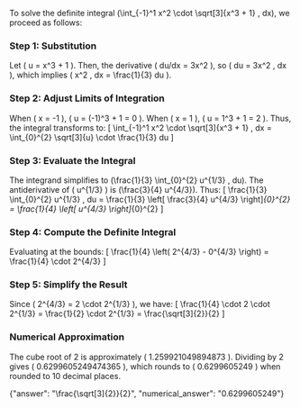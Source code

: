 

To solve the definite integral \(\int_{-1}^1 x^2 \cdot \sqrt[3]{x^3 + 1} \, dx\), we proceed as follows:

### Step 1: Substitution
Let \( u = x^3 + 1 \). Then, the derivative \( du/dx = 3x^2 \), so \( du = 3x^2 \, dx \), which implies \( x^2 \, dx = \frac{1}{3} du \).

### Step 2: Adjust Limits of Integration
When \( x = -1 \), \( u = (-1)^3 + 1 = 0 \). When \( x = 1 \), \( u = 1^3 + 1 = 2 \). Thus, the integral transforms to:
\[
\int_{-1}^1 x^2 \cdot \sqrt[3]{x^3 + 1} \, dx = \int_{0}^{2} \sqrt[3]{u} \cdot \frac{1}{3} du
\]

### Step 3: Evaluate the Integral
The integrand simplifies to \(\frac{1}{3} \int_{0}^{2} u^{1/3} \, du\). The antiderivative of \( u^{1/3} \) is \(\frac{3}{4} u^{4/3}\). Thus:
\[
\frac{1}{3} \int_{0}^{2} u^{1/3} \, du = \frac{1}{3} \left[ \frac{3}{4} u^{4/3} \right]_{0}^{2} = \frac{1}{4} \left[ u^{4/3} \right]_{0}^{2}
\]

### Step 4: Compute the Definite Integral
Evaluating at the bounds:
\[
\frac{1}{4} \left( 2^{4/3} - 0^{4/3} \right) = \frac{1}{4} \cdot 2^{4/3}
\]

### Step 5: Simplify the Result
Since \( 2^{4/3} = 2 \cdot 2^{1/3} \), we have:
\[
\frac{1}{4} \cdot 2 \cdot 2^{1/3} = \frac{1}{2} \cdot 2^{1/3} = \frac{\sqrt[3]{2}}{2}
\]

### Numerical Approximation
The cube root of 2 is approximately \( 1.259921049894873 \). Dividing by 2 gives \( 0.6299605249474365 \), which rounds to \( 0.6299605249 \) when rounded to 10 decimal places.

{"answer": "\\frac{\\sqrt[3]{2}}{2}", "numerical_answer": "0.6299605249"}